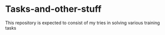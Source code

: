 # Tasks-and-other-stuff
This repository is expected to consist of my tries in solving various training tasks
